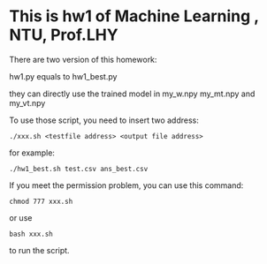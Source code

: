 # This is hw1 of Machine Learning , NTU, Prof.LHY

There are two version of this homework:

hw1.py equals to hw1_best.py

they can directly use the trained model in my_w.npy my_mt.npy and my_vt.npy 

To use those script, you need to insert two address:
```
./xxx.sh <testfile address> <output file address>
```
for example:
```
./hw1_best.sh test.csv ans_best.csv
 ```
If you meet the permission problem, you can use this command:
```
chmod 777 xxx.sh
```
or use
```
bash xxx.sh
```
to run the script.

